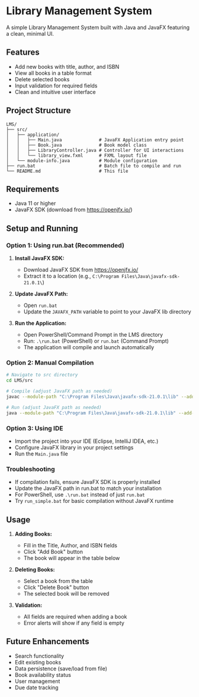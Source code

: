 # Library Management System

A simple Library Management System built with Java and JavaFX featuring a clean, minimal UI.

## Features

- Add new books with title, author, and ISBN
- View all books in a table format
- Delete selected books
- Input validation for required fields
- Clean and intuitive user interface

## Project Structure

```
LMS/
├── src/
│   ├── application/
│   │   ├── Main.java              # JavaFX Application entry point
│   │   ├── Book.java              # Book model class
│   │   ├── LibraryController.java # Controller for UI interactions
│   │   └── library_view.fxml      # FXML layout file
│   └── module-info.java           # Module configuration
├── run.bat                        # Batch file to compile and run
└── README.md                      # This file
```

## Requirements

- Java 11 or higher
- JavaFX SDK (download from https://openjfx.io/)

## Setup and Running

### Option 1: Using run.bat (Recommended)

1. **Install JavaFX SDK:**
   - Download JavaFX SDK from https://openjfx.io/
   - Extract it to a location (e.g., `C:\Program Files\Java\javafx-sdk-21.0.1\`)

2. **Update JavaFX Path:**
   - Open `run.bat`
   - Update the `JAVAFX_PATH` variable to point to your JavaFX lib directory

3. **Run the Application:**
   - Open PowerShell/Command Prompt in the LMS directory
   - Run: `.\run.bat` (PowerShell) or `run.bat` (Command Prompt)
   - The application will compile and launch automatically

### Option 2: Manual Compilation

```bash
# Navigate to src directory
cd LMS/src

# Compile (adjust JavaFX path as needed)
javac --module-path "C:\Program Files\Java\javafx-sdk-21.0.1\lib" --add-modules javafx.controls,javafx.fxml application\*.java

# Run (adjust JavaFX path as needed)
java --module-path "C:\Program Files\Java\javafx-sdk-21.0.1\lib" --add-modules javafx.controls,javafx.fxml application.Main
```

### Option 3: Using IDE
- Import the project into your IDE (Eclipse, IntelliJ IDEA, etc.)
- Configure JavaFX library in your project settings
- Run the `Main.java` file

### Troubleshooting
- If compilation fails, ensure JavaFX SDK is properly installed
- Update the JavaFX path in run.bat to match your installation
- For PowerShell, use `.\run.bat` instead of just `run.bat`
- Try `run_simple.bat` for basic compilation without JavaFX runtime

## Usage

1. **Adding Books:**
   - Fill in the Title, Author, and ISBN fields
   - Click "Add Book" button
   - The book will appear in the table below

2. **Deleting Books:**
   - Select a book from the table
   - Click "Delete Book" button
   - The selected book will be removed

3. **Validation:**
   - All fields are required when adding a book
   - Error alerts will show if any field is empty

## Future Enhancements

- Search functionality
- Edit existing books
- Data persistence (save/load from file)
- Book availability status
- User management
- Due date tracking
